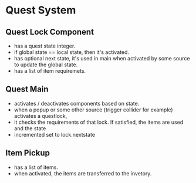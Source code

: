 # Quest System

## Quest Lock Component
* has a quest state integer.
* if global state == local state, then it's activated.
* has optional next state, it's used in main when activated by some source to update the global state.
* has a list of item requiremets.

## Quest Main
* activates / deactivates components based on state.
* when a popup or some other source (trigger collider for example) activates a questlock, 
* it checks the requirements of that lock. If satisfied, the items are used and the state
* incremented set to lock.nextstate

## Item Pickup
* has a list of items.
* when activated, the items are transferred to the invetory.